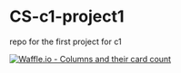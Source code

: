 # CS-c1-project1

repo for the first project for c1

[![Waffle.io - Columns and their card count](https://badge.waffle.io/Jonjy/CS-c1-project1.svg?columns=all&colorB=FF00F0)](https://waffle.io/Jonjy/CS-c1-project1)
